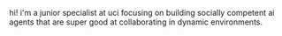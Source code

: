 hi! i'm a junior specialist at uci focusing on building socially competent ai agents that are super good at collaborating in dynamic environments. 